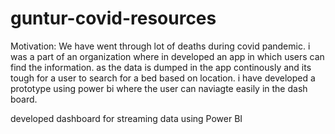 # guntur-covid-resources
 Motivation:
 We have went through lot of deaths during covid pandemic. i was a part of an organization where in  developed an app in which users can find the information.
 as the data is dumped in the app continously and its tough for a user to search for a bed based on location. i have developed  a prototype using power bi where the user can naviagte easily in the dash board.



developed dashboard for streaming data using Power BI
